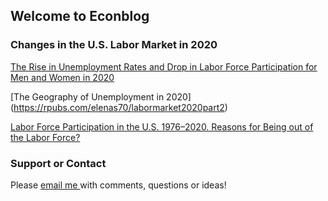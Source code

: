 ## Welcome to Econblog

### Changes in the U.S. Labor Market in 2020

[The Rise in Unemployment Rates and Drop in Labor Force Participation for Men and Women in 2020](https://rpubs.com/elenas70/labormarket2020part1)

[The Geography of Unemployment in 2020] (https://rpubs.com/elenas70/labormarket2020part2)

[Labor Force Participation in the U.S. 1976⁠–⁠2020. Reasons for Being out of the Labor Force?](https://rpubs.com/elenas70/labor_force_participation_US_history)

### Support or Contact

Please <a href = "mailto: abc@example.com"> email me </a> with comments, questions or ideas! 


